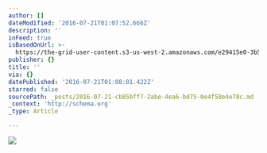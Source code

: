 ```yaml
---
author: []
dateModified: '2016-07-21T01:07:52.666Z'
description: ''
inFeed: true
isBasedOnUrl: >-
  https://the-grid-user-content.s3-us-west-2.amazonaws.com/e29415e0-3b54-4100-86ea-6dcb748090fb.jpg
publisher: {}
title: ''
via: {}
datePublished: '2016-07-21T01:08:01.422Z'
starred: false
sourcePath: _posts/2016-07-21-cb85bff7-2abe-4ea6-bd75-0e4f58e4e78c.md
_context: 'http://schema.org'
_type: Article

---
```

![](https://the-grid-user-content.s3-us-west-2.amazonaws.com/e29415e0-3b54-4100-86ea-6dcb748090fb.jpg)